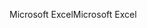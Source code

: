 <span data-ttu-id="50ff6-101">Microsoft Excel</span><span class="sxs-lookup"><span data-stu-id="50ff6-101">Microsoft Excel</span></span>